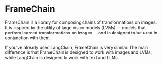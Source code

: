 # FrameChain

FrameChain is a library for composing chains of transformations on images. It is inspired by the utility of large vision models (LVMs) -- models that perform learned transformations on images -- and is designed to be used in conjunction with them.

If you've already used LangChain, FrameChain is very similar. The main difference is that FrameChain is designed to work with images and LVMs, while LangChain is designed to work with text and LLMs.

